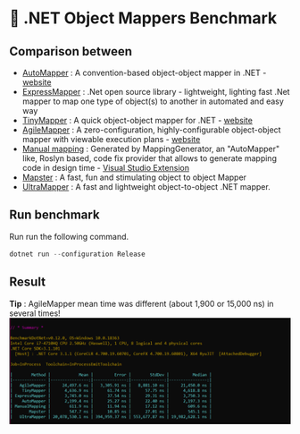 ﻿# 🥇 .NET Object Mappers Benchmark 

## Comparison between
- [AutoMapper](https://github.com/AutoMapper/AutoMapper) : A convention-based object-object mapper in .NET - [website](http://automapper.org/)
- [ExpressMapper](https://github.com/fluentsprings/ExpressMapper) : .Net open source library - lightweight, lighting fast .Net mapper to map one type of object(s) to another in automated and easy way
- [TinyMapper](https://github.com/TinyMapper/TinyMapper) : A quick object-object mapper for .NET - [website](http://tinymapper.net/)
- [AgileMapper](https://github.com/agileobjects/AgileMapper) : A zero-configuration, highly-configurable object-object mapper with viewable execution plans - [website](http://expressmapper.org/)
- [Manual mapping](https://github.com/cezarypiatek/MappingGenerator) : Generated by MappingGenerator, an "AutoMapper" like, Roslyn based, code fix provider that allows to generate mapping code in design time - [Visual Studio Extension](https://marketplace.visualstudio.com/items?itemName=54748ff9-45fc-43c2-8ec5-cf7912bc3b84.mappinggenerator)
- [Mapster](https://github.com/MapsterMapper/Mapster) : A fast, fun and stimulating object to object Mapper
- [UltraMapper](https://github.com/maurosampietro/UltraMapper) : A fast and lightweight object-to-object .NET mapper.

## Run benchmark
Run run the following command.
```c#
dotnet run --configuration Release
```

## Result
**Tip** : AgileMapper mean time was different (about 1,900 or 15,000 ns) in several times!
![Benchmark](https://github.com/bezzad/Benchmark.netCoreMappers/raw/master/benchmark.png)
